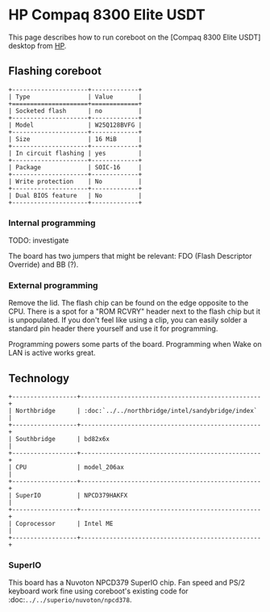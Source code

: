 # HP Compaq 8300 Elite USDT

This page describes how to run coreboot on the [Compaq 8300 Elite USDT] desktop
from [HP].

## Flashing coreboot

```eval_rst
+---------------------+-------------+
| Type                | Value       |
+=====================+=============+
| Socketed flash      | no          |
+---------------------+-------------+
| Model               | W25Q128BVFG |
+---------------------+-------------+
| Size                | 16 MiB      |
+---------------------+-------------+
| In circuit flashing | yes         |
+---------------------+-------------+
| Package             | SOIC-16     |
+---------------------+-------------+
| Write protection    | No          |
+---------------------+-------------+
| Dual BIOS feature   | No          |
+---------------------+-------------+
```

### Internal programming

TODO: investigate

The board has two jumpers that might be relevant: FDO (Flash Descriptor Override) and BB (?).

### External programming

Remove the lid. The flash chip can be found on the edge opposite to the CPU.
There is a spot for a "ROM RCVRY" header next to the flash chip but it is
unpopulated. If you don't feel like using a clip, you can easily solder
a standard pin header there yourself and use it for programming.

Programming powers some parts of the board. Programming when
Wake on LAN is active works great.

## Technology

```eval_rst
+------------------+--------------------------------------------------+
| Northbridge      | :doc:`../../northbridge/intel/sandybridge/index` |
+------------------+--------------------------------------------------+
| Southbridge      | bd82x6x                                          |
+------------------+--------------------------------------------------+
| CPU              | model_206ax                                      |
+------------------+--------------------------------------------------+
| SuperIO          | NPCD379HAKFX                                     |
+------------------+--------------------------------------------------+
| Coprocessor      | Intel ME                                         |
+------------------+--------------------------------------------------+
```

### SuperIO

This board has a Nuvoton NPCD379 SuperIO chip. Fan speed and PS/2 keyboard work
fine using coreboot's existing code for :doc:`../../superio/nuvoton/npcd378`.

[Compaq 8300 USDT]: https://support.hp.com/gb-en/product/hp-compaq-elite-8300-ultra-slim-pc/5232866
[HP]: https://www.hp.com/
